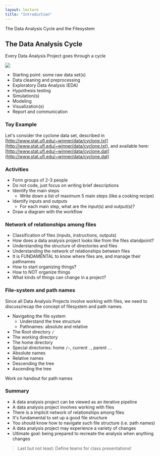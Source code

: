 ```yaml
---
layout: lecture
title: "Introduction"
---
```


<p class="message">
  The Data Analysis Cycle and the Filesystem
</p>


## The Data Analysis Cycle

Every Data Analysis Project goes through a cycle

<a href="http://www.phdcomics.com/comics/archive/phd053104s.gif" target="_blank"><img src="http://www.phdcomics.com/comics/archive/phd053104s.gif"></a>

- Starting point: some raw data set(s)
- Data cleaning and preprocessing
- Exploratory Data Analysis (EDA)
- Hypothesis testing
- Simulation(s)
- Modeling
- Visualization(s)
- Report and communication


### Toy Example

Let's consider the cyclone data set, described in 
[http://www.stat.ufl.edu/~winner/data/cyclone.txt](http://www.stat.ufl.edu/~winner/data/cyclone.txt), and available here:
[http://www.stat.ufl.edu/~winner/data/cyclone.dat](http://www.stat.ufl.edu/~winner/data/cyclone.dat)


### Activities

- Form groups of 2-3 people
- Do not code, just focus on writing brief descriptions
- Identify the main steps
	+ Write down a list of maximum 5 main steps (like a cooking recipe)
- Identify inputs and outputs
	+ For each main step, what are the input(s) and output(s)?
- Draw a diagram with the workflow


### Network of relationships among files

- Classification of files (inputs, instructions, outputs)
- How does a data analysis project looks like from the files standpoint?
- Understanding the structure of directories and files
- Understanding the network of relationships between files
- It is FUNDAMENTAL to know where files are, and manage their pathnames
- How to start organizing things?
- How to NOT organize things
- What kinds of things can change in a project?


### File-system and path names

Since all Data Analysis Projects involve working with files, we need to 
discuss/recap the concept of filesystem and path names.

- Navigating the file system
	- Understand the tree structure
	- Pathnames: absolute and relative
- The Root directory `/`
- The working directory
- The home directory
- Special directories: home `/~`, current `.`, parent `..`
- Absolute names
- Relative names
- Descending the tree
- Ascending the tree

Work on handout for path names


### Summary

- A data analysis project can be viewed as an iterative pipeline
- A data analysis project involves working with files
- There is a implicit network of relationships among files
- It's fundamental to set up a good file structure
- You should know how to navigate such file structure (i.e. path names)
- A data analysis project may experience a variety of changes
- Ultimate goal: being prepared to recreate the analysis when anything changes


> Last but not least: Define teams for class presentations!
